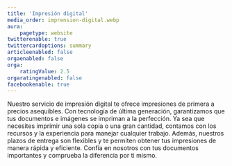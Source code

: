 ```yaml
---
title: 'Impresión digital'
media_order: imprension-digital.webp
aura:
    pagetype: website
twitterenable: true
twittercardoptions: summary
articleenabled: false
orgaenabled: false
orga:
    ratingValue: 2.5
orgaratingenabled: false
facebookenable: true
---
```


Nuestro servicio de impresión digital te ofrece impresiones de primera a precios asequibles. Con tecnología de última generación, garantizamos que tus documentos e imágenes se impriman a la perfección. Ya sea que necesites imprimir una sola copia o una gran cantidad, contamos con los recursos y la experiencia para manejar cualquier trabajo. Además, nuestros plazos de entrega son flexibles y te permiten obtener tus impresiones de manera rápida y eficiente. Confía en nosotros con tus documentos importantes y comprueba la diferencia por ti mismo.